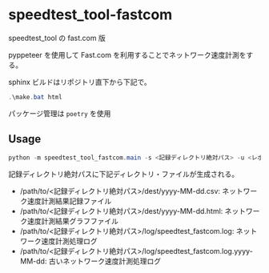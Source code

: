 # speedtest_tool-fastcom

speedtest_tool の fast.com 版

pyppeteer を使用して Fast.com を利用することでネットワーク速度計測をする。

sphinx ビルドはリポジトリ直下から下記で。

```powershell
.\make.bat html
```

パッケージ管理は `poetry` を使用

## Usage

```powershell
python -m speedtest_tool_fastcom.main -s <記録ディレクトリ絶対パス> -u <レポート出力ディレクトリ絶対パス>
```

記録ディレクトリ絶対パスに下記ディレクトリ・ファイルが生成される。

- /path/to/<記録ディレクトリ絶対パス>/dest/yyyy-MM-dd.csv: ネットワーク速度計測結果記録ファイル
- /path/to/<記録ディレクトリ絶対パス>/dest/yyyy-MM-dd.html: ネットワーク速度計測結果グラフファイル
- /path/to/<記録ディレクトリ絶対パス>/log/speedtest_fastcom.log: ネットワーク速度計測処理ログ
- /path/to/<記録ディレクトリ絶対パス>/log/speedtest_fastcom.log.yyyy-MM-dd: 古いネットワーク速度計測処理ログ
